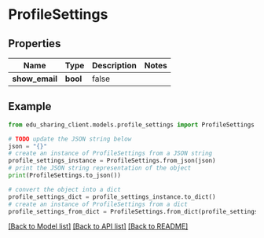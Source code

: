 # ProfileSettings


## Properties

Name | Type | Description | Notes
------------ | ------------- | ------------- | -------------
**show_email** | **bool** | false | 

## Example

```python
from edu_sharing_client.models.profile_settings import ProfileSettings

# TODO update the JSON string below
json = "{}"
# create an instance of ProfileSettings from a JSON string
profile_settings_instance = ProfileSettings.from_json(json)
# print the JSON string representation of the object
print(ProfileSettings.to_json())

# convert the object into a dict
profile_settings_dict = profile_settings_instance.to_dict()
# create an instance of ProfileSettings from a dict
profile_settings_from_dict = ProfileSettings.from_dict(profile_settings_dict)
```
[[Back to Model list]](../README.md#documentation-for-models) [[Back to API list]](../README.md#documentation-for-api-endpoints) [[Back to README]](../README.md)


